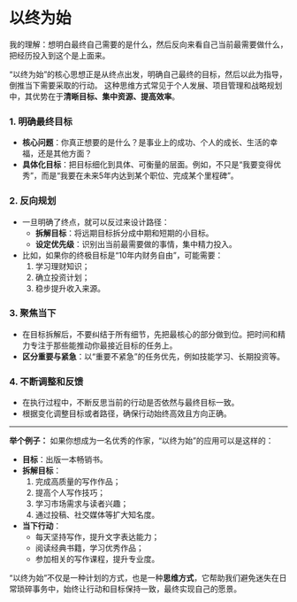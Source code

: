 # 以终为始

我的理解：想明白最终自己需要的是什么，然后反向来看自己当前最需要做什么，把经历投入到这个是上面来。

“以终为始”的核心思想正是从终点出发，明确自己最终的目标，然后以此为指导，倒推当下需要采取的行动。
这种思维方式常见于个人发展、项目管理和战略规划中，其优势在于**清晰目标、集中资源、提高效率**。


### 1. **明确最终目标**
   - **核心问题**：你真正想要的是什么？是事业上的成功、个人的成长、生活的幸福，还是其他方面？
   - **具体化目标**：把目标细化到具体、可衡量的层面。例如，不只是“我要变得优秀”，而是“我要在未来5年内达到某个职位、完成某个里程碑”。

### 2. **反向规划**
   - 一旦明确了终点，就可以反过来设计路径：
     - **拆解目标**：将远期目标拆分成中期和短期的小目标。
     - **设定优先级**：识别出当前最需要做的事情，集中精力投入。
   - 比如，如果你的终极目标是“10年内财务自由”，可能需要：
     1. 学习理财知识；
     2. 确立投资计划；
     3. 稳步提升收入来源。

### 3. **聚焦当下**
   - 在目标拆解后，不要纠结于所有细节，先把最核心的部分做到位。把时间和精力专注于那些能推动你最接近目标的任务上。
   - **区分重要与紧急**：以“重要不紧急”的任务优先，例如技能学习、长期投资等。

### 4. **不断调整和反馈**
   - 在执行过程中，不断反思当前的行动是否依然与最终目标一致。
   - 根据变化调整目标或者路径，确保行动始终高效且方向正确。

---

**举个例子：**
如果你想成为一名优秀的作家，“以终为始”的应用可以是这样的：
- **目标**：出版一本畅销书。
- **拆解目标**：
  1. 完成高质量的写作作品；
  2. 提高个人写作技巧；
  3. 学习市场需求与读者兴趣；
  4. 通过投稿、社交媒体等扩大知名度。
- **当下行动**：
  - 每天坚持写作，提升文字表达能力；
  - 阅读经典书籍，学习优秀作品；
  - 参加相关的写作课程，提升专业度。

“以终为始”不仅是一种计划的方式，也是一种**思维方式**，它帮助我们避免迷失在日常琐碎事务中，始终让行动和目标保持一致，最终实现自己的愿景。
